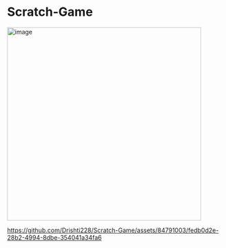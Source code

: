 # Scratch-Game
<img width="450" alt="image" src="https://github.com/Drishti228/Scratch-Game/assets/84791003/31cca5e7-a8b4-44f2-9ee8-d1bf0c43a8db">



https://github.com/Drishti228/Scratch-Game/assets/84791003/fedb0d2e-28b2-4994-8dbe-354041a34fa6

